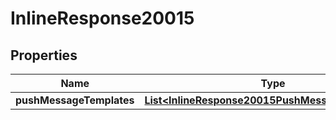 

# InlineResponse20015


## Properties

Name | Type | Description | Notes
------------ | ------------- | ------------- | -------------
**pushMessageTemplates** | [**List&lt;InlineResponse20015PushMessageTemplates&gt;**](InlineResponse20015PushMessageTemplates.md) |  |  [optional]



